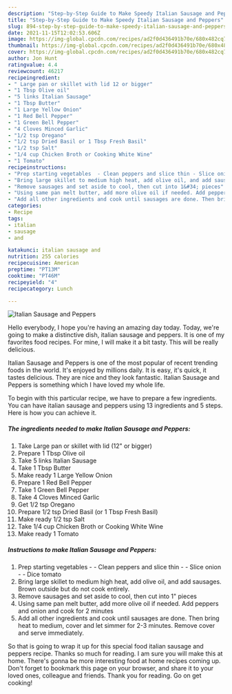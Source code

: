 ```yaml
---
description: "Step-by-Step Guide to Make Speedy Italian Sausage and Peppers"
title: "Step-by-Step Guide to Make Speedy Italian Sausage and Peppers"
slug: 894-step-by-step-guide-to-make-speedy-italian-sausage-and-peppers
date: 2021-11-15T12:02:53.606Z
image: https://img-global.cpcdn.com/recipes/ad2f0d436491b70e/680x482cq70/italian-sausage-and-peppers-recipe-main-photo.jpg
thumbnail: https://img-global.cpcdn.com/recipes/ad2f0d436491b70e/680x482cq70/italian-sausage-and-peppers-recipe-main-photo.jpg
cover: https://img-global.cpcdn.com/recipes/ad2f0d436491b70e/680x482cq70/italian-sausage-and-peppers-recipe-main-photo.jpg
author: Jon Hunt
ratingvalue: 4.4
reviewcount: 46217
recipeingredient:
- " Large pan or skillet with lid 12 or bigger"
- "1 Tbsp Olive oil"
- "5 links Italian Sausage"
- "1 Tbsp Butter"
- "1 Large Yellow Onion"
- "1 Red Bell Pepper"
- "1 Green Bell Pepper"
- "4 Cloves Minced Garlic"
- "1/2 tsp Oregano"
- "1/2 tsp Dried Basil or 1 Tbsp Fresh Basil"
- "1/2 tsp Salt"
- "1/4 cup Chicken Broth or Cooking White Wine"
- "1 Tomato"
recipeinstructions:
- "Prep starting vegetables  - Clean peppers and slice thin - Slice onion - Dice tomato"
- "Bring large skillet to medium high heat, add olive oil, and add sausages. Brown outside but do not cook entirely."
- "Remove sausages and set aside to cool, then cut into 1&#34; pieces"
- "Using same pan melt butter, add more olive oil if needed. Add peppers and onion and cook for 2 minutes"
- "Add all other ingredients and cook until sausages are done. Then bring heat to medium, cover and let simmer for 2-3 minutes. Remove cover and serve immediately."
categories:
- Recipe
tags:
- italian
- sausage
- and

katakunci: italian sausage and 
nutrition: 255 calories
recipecuisine: American
preptime: "PT13M"
cooktime: "PT46M"
recipeyield: "4"
recipecategory: Lunch

---
```



![Italian Sausage and Peppers](https://img-global.cpcdn.com/recipes/ad2f0d436491b70e/680x482cq70/italian-sausage-and-peppers-recipe-main-photo.jpg)

Hello everybody, I hope you're having an amazing day today. Today, we're going to make a distinctive dish, italian sausage and peppers. It is one of my favorites food recipes. For mine, I will make it a bit tasty. This will be really delicious.

Italian Sausage and Peppers is one of the most popular of recent trending foods in the world. It's enjoyed by millions daily. It is easy, it's quick, it tastes delicious. They are nice and they look fantastic. Italian Sausage and Peppers is something which I have loved my whole life.




To begin with this particular recipe, we have to prepare a few ingredients. You can have italian sausage and peppers using 13 ingredients and 5 steps. Here is how you can achieve it.

<!--inarticleads1-->

##### The ingredients needed to make Italian Sausage and Peppers:

1. Take  Large pan or skillet with lid (12&#34; or bigger)
1. Prepare 1 Tbsp Olive oil
1. Take 5 links Italian Sausage
1. Take 1 Tbsp Butter
1. Make ready 1 Large Yellow Onion
1. Prepare 1 Red Bell Pepper
1. Take 1 Green Bell Pepper
1. Take 4 Cloves Minced Garlic
1. Get 1/2 tsp Oregano
1. Prepare 1/2 tsp Dried Basil (or 1 Tbsp Fresh Basil)
1. Make ready 1/2 tsp Salt
1. Take 1/4 cup Chicken Broth or Cooking White Wine
1. Make ready 1 Tomato




<!--inarticleads2-->

##### Instructions to make Italian Sausage and Peppers:

1. Prep starting vegetables  - - Clean peppers and slice thin - - Slice onion - - Dice tomato
1. Bring large skillet to medium high heat, add olive oil, and add sausages. Brown outside but do not cook entirely.
1. Remove sausages and set aside to cool, then cut into 1&#34; pieces
1. Using same pan melt butter, add more olive oil if needed. Add peppers and onion and cook for 2 minutes
1. Add all other ingredients and cook until sausages are done. Then bring heat to medium, cover and let simmer for 2-3 minutes. Remove cover and serve immediately.




So that is going to wrap it up for this special food italian sausage and peppers recipe. Thanks so much for reading. I am sure you will make this at home. There's gonna be more interesting food at home recipes coming up. Don't forget to bookmark this page on your browser, and share it to your loved ones, colleague and friends. Thank you for reading. Go on get cooking!
